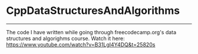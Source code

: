# CppDataStructuresAndAlgorithms
---

The code I have written while going through freecodecamp.org's data structures and algorighms course. Watch it here: https://www.youtube.com/watch?v=B31LgI4Y4DQ&t=25820s
